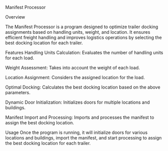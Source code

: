 Manifest Processor

Overview

The Manifest Processor is a program designed to optimize trailer docking assignments based on handling units, weight, and location. It ensures efficient freight handling and improves logistics operations by selecting the best docking location for each trailer.

Features
Handling Units Calculation: Evaluates the number of handling units for each load.

Weight Assessment: Takes into account the weight of each load.

Location Assignment: Considers the assigned location for the load.

Optimal Docking: Calculates the best docking location based on the above parameters.

Dynamic Door Initialization: Initializes doors for multiple locations and buildings.

Manifest Import and Processing: Imports and processes the manifest to assign the best docking location.

Usage
Once the program is running, it will initialize doors for various locations and buildings, import the manifest, and start processing to assign the best docking location for each trailer.

